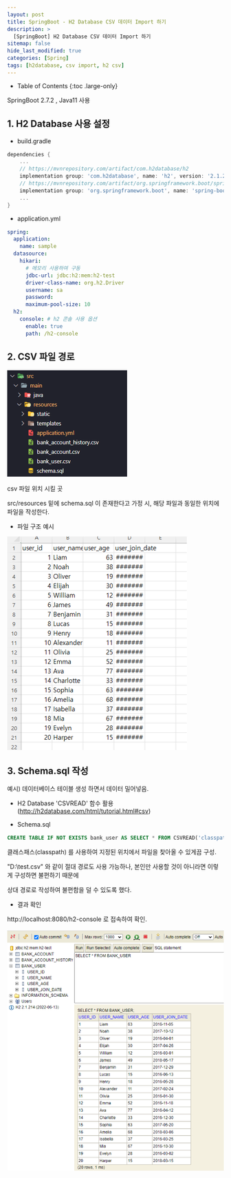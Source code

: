 ```yaml
---
layout: post
title: SpringBoot - H2 Database CSV 데이터 Import 하기
description: >
  [SpringBoot] H2 Database CSV 데이터 Import 하기
sitemap: false
hide_last_modified: true
categories: [Spring]
tags: [h2database, csv import, h2 csv]
---
```


- Table of Contents
{:toc .large-only}

SpringBoot 2.7.2 , Java11 사용

## 1. H2 Database 사용 설정

- build.gradle

```gradle
dependencies {
	...
	// https://mvnrepository.com/artifact/com.h2database/h2
	implementation group: 'com.h2database', name: 'h2', version: '2.1.214'
	// https://mvnrepository.com/artifact/org.springframework.boot/spring-boot-starter-data-jdbc
	implementation group: 'org.springframework.boot', name: 'spring-boot-starter-data-jdbc', version: '2.7.1'
    ...
}
```

- application.yml

```yml
spring:
  application:
    name: sample
  datasource:
    hikari:
      # 메모리 사용하여 구동
      jdbc-url: jdbc:h2:mem:h2-test
      driver-class-name: org.h2.Driver
      username: sa
      password:
      maximum-pool-size: 10
  h2:
    console: # h2 콘솔 사용 옵션
      enable: true
      path: /h2-console
```

## 2. CSV 파일 경로

![h2csv1](/assets/img/Spring/h2csv1.png)

csv 파일 위치 시킬 곳

src/resources 밑에 schema.sql 이 존재한다고 가정 시, 해당 파일과 동일한 위치에 파일을 작성한다.

- 파일 구조 예시

![h2csv2](/assets/img/Spring/h2csv2.png)

## 3. Schema.sql 작성

예시) 데이터베이스 테이블 생성 하면서 데이터 밀어넣음.

- H2 Database 'CSVREAD' 함수 활용(http://h2database.com/html/tutorial.html#csv)

- Schema.sql

```sql
CREATE TABLE IF NOT EXISTS bank_user AS SELECT * FROM CSVREAD('classpath:bank_user.csv');
```

클래스패스(classpath) 를 사용하여 지정된 위치에서 파일을 찾아올 수 있게끔 구성.

"D:\test.csv" 와 같이 절대 경로도 사용 가능하나, 본인만 사용할 것이 아니라면 이렇게 구성하면 불편하기 때문에

상대 경로로 작성하여 불편함을 덜 수 있도록 했다.

- 결과 확인

http://localhost:8080/h2-console 로 접속하여 확인.

![h2csv3](/assets/img/Spring/h2csv3.png)
